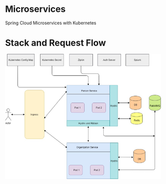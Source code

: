 # Microservices

Spring Cloud Microservices with Kubernetes

# Stack and Request Flow
![Screenshot](/common-config/Stack.JPG)


